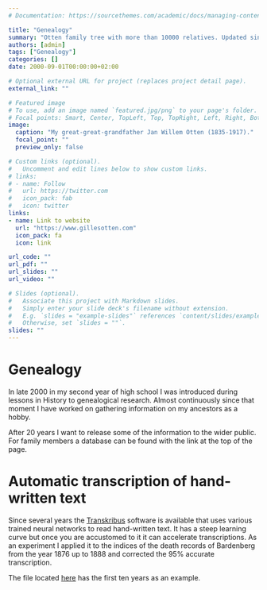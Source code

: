 ```yaml
---
# Documentation: https://sourcethemes.com/academic/docs/managing-content/

title: "Genealogy"
summary: "Otten family tree with more than 10000 relatives. Updated since the year 2000."
authors: [admin]
tags: ["Genealogy"]
categories: []
date: 2000-09-01T00:00:00+02:00

# Optional external URL for project (replaces project detail page).
external_link: ""

# Featured image
# To use, add an image named `featured.jpg/png` to your page's folder.
# Focal points: Smart, Center, TopLeft, Top, TopRight, Left, Right, BottomLeft, Bottom, BottomRight.
image:
  caption: "My great-great-grandfather Jan Willem Otten (1835-1917)."
  focal_point: ""
  preview_only: false

# Custom links (optional).
#   Uncomment and edit lines below to show custom links.
# links:
# - name: Follow
#   url: https://twitter.com
#   icon_pack: fab
#   icon: twitter
links:
- name: Link to website
  url: "https://www.gillesotten.com"
  icon_pack: fa
  icon: link

url_code: ""
url_pdf: ""
url_slides: ""
url_video: ""

# Slides (optional).
#   Associate this project with Markdown slides.
#   Simply enter your slide deck's filename without extension.
#   E.g. `slides = "example-slides"` references `content/slides/example-slides.md`.
#   Otherwise, set `slides = ""`.
slides: ""
---
```


# Genealogy

In late 2000 in my second year of high school I was introduced during lessons in History to genealogical research.
Almost continuously since that moment I have worked on gathering information on my ancestors as a hobby.

After 20 years I want to release some of the information to the wider public. For family members a database can be found with the link at the top of the page.

# Automatic transcription of hand-written text

Since several years the [Transkribus](https://transkribus.eu/Transkribus/) software is available that uses various trained neural networks to read hand-written text. It has a steep learning curve but once you are accustomed to it it can accelerate transcriptions.
As an experiment I applied it to the indices of the death records of Bardenberg from the year 1876 up to 1888 and corrected the 95\% accurate transcription.

The file located [here](https://drive.google.com/file/d/1AVM5ORyToBKdbxIjPrZWmUJOivdWS1kO/view?usp=sharing) has the first ten years as an example. 
